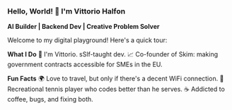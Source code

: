 ### Hello, World! 👋 I'm Vittorio Halfon

**AI Builder | Backend Dev | Creative Problem Solver**

Welcome to my digital playground! Here's a quick tour:

**What I Do**
🚀 I'm Vittorio. sSlf-taught dev.
📈 Co-founder of Skim: making government contracts accessible for SMEs in the EU.


**Fun Facts**
🌍 Love to travel, but only if there's a decent WiFi connection.
🎾 Recreational tennis player who codes better than he serves.
☕ Addicted to coffee, bugs, and fixing both.
